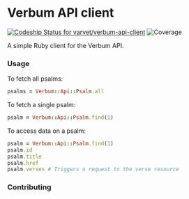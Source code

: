 # Verbum API client

[![Codeship Status for varvet/verbum-api-client](http://img.shields.io/codeship/8f6cdbb0-40e6-0132-61d2-361b888cab07.svg)](https://codeship.io/projects/44012) ![Coverage](https://morning-spire-4021.herokuapp.com/badges/varvet-verbum-api-client-coverage)

A simple Ruby client for the Verbum API.

### Usage

To fetch all psalms:

```ruby
psalms = Verbum::Api::Psalm.all
```

To fetch a single psalm:

```ruby
psalm = Verbum::Api::Psalm.find(1)
```

To access data on a psalm:

```ruby
psalm = Verbum::Api::Psalm.find(1)
psalm.id
psalm.title
psalm.href
psalm.verses # Triggers a request to the verse resource
```

### Contributing
